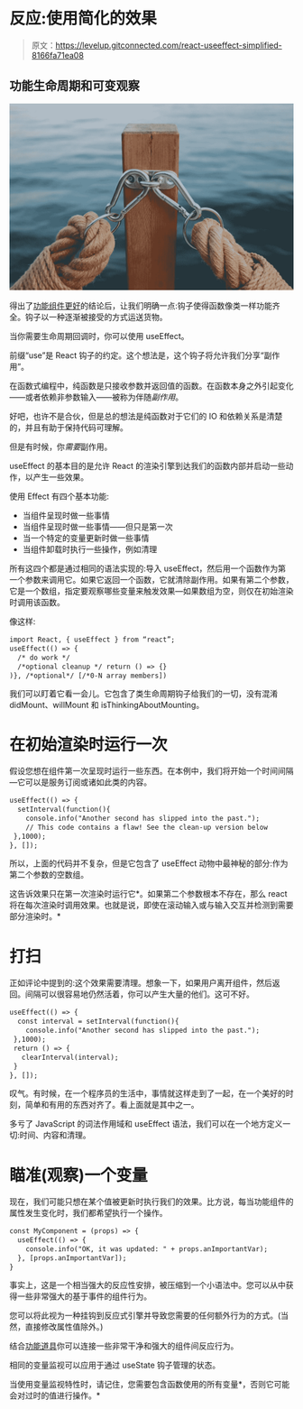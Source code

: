 # 反应:使用简化的效果

> 原文：<https://levelup.gitconnected.com/react-useeffect-simplified-8166fa71ea08>

## 功能生命周期和可变观察

![](img/558230ad0b8f838dde8ae0356c959fdc.png)

得出了[功能组件更好](https://medium.com/javascript-in-plain-english/functional-components-are-better-d6a889175b67)的结论后，让我们明确一点:钩子使得函数像类一样功能齐全。钩子以一种逐渐被接受的方式运送货物。

当你需要生命周期回调时，你可以使用 useEffect。

前缀“use”是 React 钩子的约定。这个想法是，这个钩子将允许我们分享“副作用”。

在函数式编程中，纯函数是只接收参数并返回值的函数。在函数本身之外引起变化——或者依赖非参数输入——被称为伴随*副作用*。

好吧，也许不是合伙，但是总的想法是纯函数对于它们的 IO 和依赖关系是清楚的，并且有助于保持代码可理解。

但是有时候，你*需要*副作用。

useEffect 的基本目的是允许 React 的渲染引擎到达我们的函数内部并启动一些动作，以产生一些效果。

使用 Effect 有四个基本功能:

*   当组件呈现时做一些事情
*   当组件呈现时做一些事情——但只是第一次
*   当一个特定的变量更新时做一些事情
*   当组件卸载时执行一些操作，例如清理

所有这四个都是通过相同的语法实现的:导入 useEffect，然后用一个函数作为第一个参数来调用它。如果它返回一个函数，它就清除副作用。如果有第二个参数，它是一个数组，指定要观察哪些变量来触发效果—如果数组为空，则仅在初始渲染时调用该函数。

像这样:

```
import React, { useEffect } from “react”;
useEffect(() => { 
  /* do work */
  /*optional cleanup */ return () => {} 
)}, /*optional*/ [/*0-N array members])
```

我们可以盯着它看一会儿。它包含了类生命周期钩子给我们的一切，没有混淆 didMount、willMount 和 isThinkingAboutMounting。

# 在初始渲染时运行一次

假设您想在组件第一次呈现时运行一些东西。在本例中，我们将开始一个时间间隔—它可以是服务订阅或诸如此类的内容。

```
useEffect(() => {
  setInterval(function(){
    console.info("Another second has slipped into the past.");    
    // This code contains a flaw! See the clean-up version below
 },1000);
}, []);
```

所以，上面的代码并不复杂，但是它包含了 useEffect 动物中最神秘的部分:作为第二个参数的空数组。

这告诉效果只在第一次渲染时运行它*。如果第二个参数根本不存在，那么 react 将在每次渲染时调用效果。也就是说，即使在滚动输入或与输入交互并检测到需要部分渲染时。*

# 打扫

正如评论中提到的:这个效果需要清理。想象一下，如果用户离开组件，然后返回。间隔可以很容易地仍然活着，你可以产生大量的他们。这可不好。

```
useEffect(() => {
  const interval = setInterval(function(){
    console.info("Another second has slipped into the past.");    
 },1000);
 return () => {
   clearInterval(interval);
 }
}, []);
```

叹气。有时候，在一个程序员的生活中，事情就这样走到了一起，在一个美好的时刻，简单和有用的东西对齐了。看上面就是其中之一。

多亏了 JavaScript 的词法作用域和 useEffect 语法，我们可以在一个地方定义一切:时间、内容和清理。

# 瞄准(观察)一个变量

现在，我们可能只想在某个值被更新时执行我们的效果。比方说，每当功能组件的属性发生变化时，我们都希望执行一个操作。

```
const MyComponent = (props) => {
  useEffect(() => {
    console.info("OK, it was updated: " + props.anImportantVar);
  }, [props.anImportantVar]);
}
```

事实上，这是一个相当强大的反应性安排，被压缩到一个小语法中。您可以从中获得一些非常强大的基于事件的组件行为。

您可以将此视为一种挂钩到反应式引擎并导致您需要的任何额外行为的方式。(当然，直接修改属性值除外。)

结合[功能道具](https://medium.com/javascript-in-plain-english/react-dead-simple-component-communication-4582c0cb18c1)你可以连接一些非常干净和强大的组件间反应行为。

相同的变量监视可以应用于通过 useState 钩子管理的状态。

当使用变量监视特性时，请记住，您需要包含函数使用的所有变量*，否则它可能会对过时的值进行操作。*